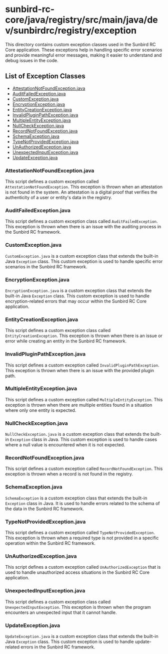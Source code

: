 # sunbird-rc-core/java/registry/src/main/java/dev/sunbirdrc/registry/exception

This directory contains custom exception classes used in the Sunbird RC Core application. These exceptions help in handling specific error scenarios and provide meaningful error messages, making it easier to understand and debug issues in the code.

## List of Exception Classes

- [AttestationNotFoundException.java](#attestationnotfoundexceptionjava)
- [AuditFailedException.java](#auditfailedexceptionjava)
- [CustomException.java](#customexceptionjava)
- [EncryptionException.java](#encryptionexceptionjava)
- [EntityCreationException.java](#entitycreationexceptionjava)
- [InvalidPluginPathException.java](#invalidpluginpathexceptionjava)
- [MultipleEntityException.java](#multipleentityexceptionjava)
- [NullCheckException.java](#nullcheckexceptionjava)
- [RecordNotFoundException.java](#recordnotfoundexceptionjava)
- [SchemaException.java](#schemaexceptionjava)
- [TypeNotProvidedException.java](#typenotprovidedexceptionjava)
- [UnAuthorizedException.java](#unauthorizedexceptionjava)
- [UnexpectedInputException.java](#unexpectedinputexceptionjava)
- [UpdateException.java](#updateexceptionjava)

### AttestationNotFoundException.java

This script defines a custom exception called `AttestationNotFoundException`. This exception is thrown when an attestation is not found in the system. An attestation is a digital proof that verifies the authenticity of a user or entity's data in the registry.

### AuditFailedException.java

This script defines a custom exception class called `AuditFailedException`. This exception is thrown when there is an issue with the auditing process in the Sunbird RC framework.

### CustomException.java

`CustomException.java` is a custom exception class that extends the built-in Java `Exception` class. This custom exception is used to handle specific error scenarios in the Sunbird RC framework.

### EncryptionException.java

`EncryptionException.java` is a custom exception class that extends the built-in Java `Exception` class. This custom exception is used to handle encryption-related errors that may occur within the Sunbird RC Core application.

### EntityCreationException.java

This script defines a custom exception class called `EntityCreationException`. This exception is thrown when there is an issue or error while creating an entity in the Sunbird RC framework.

### InvalidPluginPathException.java

This script defines a custom exception called `InvalidPluginPathException`. This exception is thrown when there is an issue with the provided plugin path.

### MultipleEntityException.java

This script defines a custom exception called `MultipleEntityException`. This exception is thrown when there are multiple entities found in a situation where only one entity is expected.

### NullCheckException.java

`NullCheckException.java` is a custom exception class that extends the built-in `Exception` class in Java. This custom exception is used to handle cases where a null value is encountered when it is not expected.

### RecordNotFoundException.java

This script defines a custom exception called `RecordNotFoundException`. This exception is thrown when a record is not found in the registry.

### SchemaException.java

`SchemaException` is a custom exception class that extends the built-in `Exception` class in Java. It is used to handle errors related to the schema of the data in the Sunbird RC framework.

### TypeNotProvidedException.java

This script defines a custom exception called `TypeNotProvidedException`. This exception is thrown when a required type is not provided in a specific operation within the Sunbird RC framework.

### UnAuthorizedException.java

This script defines a custom exception called `UnAuthorizedException` that is used to handle unauthorized access situations in the Sunbird RC Core application.

### UnexpectedInputException.java

This script defines a custom exception class called `UnexpectedInputException`. This exception is thrown when the program encounters an unexpected input that it cannot handle.

### UpdateException.java

`UpdateException.java` is a custom exception class that extends the built-in Java `Exception` class. This custom exception is used to handle update-related errors in the Sunbird RC framework.